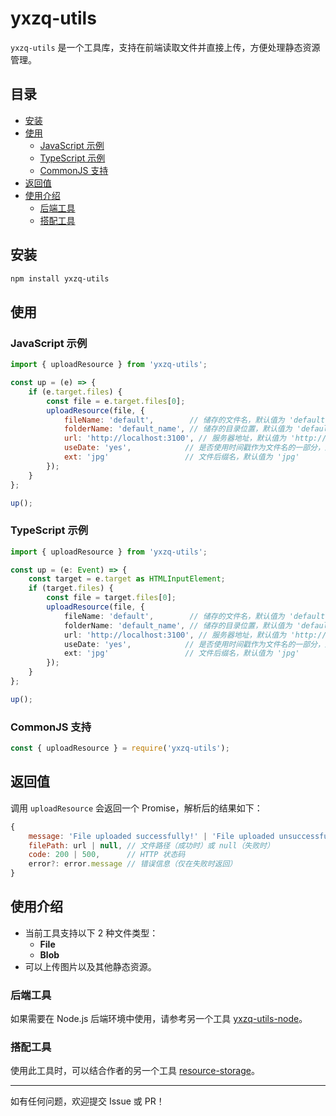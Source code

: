 # yxzq-utils

`yxzq-utils` 是一个工具库，支持在前端读取文件并直接上传，方便处理静态资源管理。

## 目录
- [安装](#安装)
- [使用](#使用)
  - [JavaScript 示例](#javascript-示例)
  - [TypeScript 示例](#typescript-示例)
  - [CommonJS 支持](#commonjs-支持)
- [返回值](#返回值)
- [使用介绍](#使用介绍)
  - [后端工具](#后端工具)
  - [搭配工具](#搭配工具)

## 安装
```bash
npm install yxzq-utils
```

## 使用

### JavaScript 示例
```javascript
import { uploadResource } from 'yxzq-utils';

const up = (e) => {
    if (e.target.files) {
        const file = e.target.files[0];
        uploadResource(file, {
            fileName: 'default',        // 储存的文件名，默认值为 'default'
            folderName: 'default_name', // 储存的目录位置，默认值为 'default_name'
            url: 'http://localhost:3100', // 服务器地址，默认值为 'http://localhost:3100'
            useDate: 'yes',            // 是否使用时间戳作为文件名的一部分，默认值为 'yes'
            ext: 'jpg'                 // 文件后缀名，默认值为 'jpg'
        });
    }
};

up();
```

### TypeScript 示例
```typescript
import { uploadResource } from 'yxzq-utils';

const up = (e: Event) => {
    const target = e.target as HTMLInputElement;
    if (target.files) {
        const file = target.files[0];
        uploadResource(file, {
            fileName: 'default',        // 储存的文件名，默认值为 'default'
            folderName: 'default_name', // 储存的目录位置，默认值为 'default_name'
            url: 'http://localhost:3100', // 服务器地址，默认值为 'http://localhost:3100'
            useDate: 'yes',            // 是否使用时间戳作为文件名的一部分，默认值为 'yes'
            ext: 'jpg'                 // 文件后缀名，默认值为 'jpg'
        });
    }
};

up();
```

### CommonJS 支持
```javascript
const { uploadResource } = require('yxzq-utils');
```

## 返回值
调用 `uploadResource` 会返回一个 Promise，解析后的结果如下：
```javascript
{
    message: 'File uploaded successfully!' | 'File uploaded unsuccessfully!' | 'File does not exist!',
    filePath: url | null, // 文件路径（成功时）或 null（失败时）
    code: 200 | 500,      // HTTP 状态码
    error?: error.message // 错误信息（仅在失败时返回）
}
```

## 使用介绍
- 当前工具支持以下 2 种文件类型：
  - **File**
  - **Blob**
- 可以上传图片以及其他静态资源。

### 后端工具
如果需要在 Node.js 后端环境中使用，请参考另一个工具 [yxzq-utils-node](https://www.npmjs.com/package/yxzq-utils-node)。

### 搭配工具
使用此工具时，可以结合作者的另一个工具 [resource-storage](https://github.com/SupremacySakura/resource-storage)。

---
如有任何问题，欢迎提交 Issue 或 PR！

